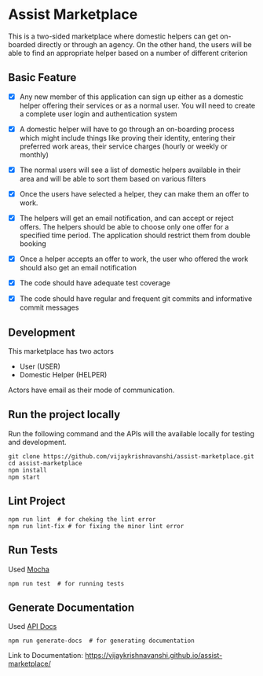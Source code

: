 # Assist Marketplace

This is a two-sided marketplace where domestic helpers can get on-boarded directly or through an agency. On the other hand, the users will be able to find an appropriate helper based on a number of different criterion

## Basic Feature

- [X] Any new member of this application can sign up either as a domestic helper offering their services or as a normal user. You will need to create a complete user login and authentication system

- [X] A domestic helper will have to go through an on-boarding process which might include things like proving their identity, entering their preferred work areas, their service charges (hourly or weekly or monthly)

- [X] The normal users will see a list of domestic helpers available in their area and will be able to sort them based on various filters

- [X] Once the users have selected a helper, they can make them an offer to work.

- [X] The helpers will get an email notification, and can accept or reject offers. The helpers should be able to choose only one offer for a specified time period. The application should restrict them from double booking

- [X] Once a helper accepts an offer to work, the user who offered the work should also get an email notification

- [X] The code should have adequate test coverage

- [X] The code should have regular and frequent git commits and informative commit messages

## Development

This marketplace has two actors

- User (USER)
- Domestic Helper (HELPER)

Actors have email as their mode of communication.

## Run the project locally

Run the following command and the APIs will the available locally for testing and development.

```closure
git clone https://github.com/vijaykrishnavanshi/assist-marketplace.git
cd assist-marketplace
npm install
npm start
```

## Lint Project

```closure
npm run lint  # for cheking the lint error
npm run lint-fix # for fixing the minor lint error
```

## Run Tests

Used [Mocha](https://mochajs.org/)

```closure
npm run test  # for running tests
```

## Generate Documentation

Used [API Docs](http://apidocjs.com/)

```closure
npm run generate-docs  # for generating documentation
```
Link to Documentation: https://vijaykrishnavanshi.github.io/assist-marketplace/

